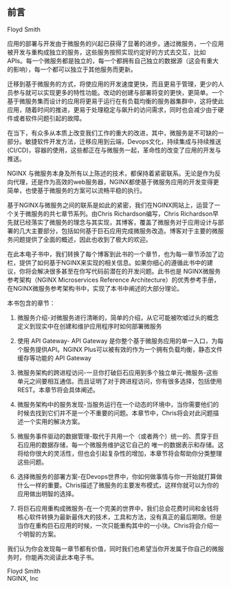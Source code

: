 ## 前言
Floyd Smith

应用的部署与开发由于微服务的兴起已获得了显著的进步。通过微服务，一个应用被开发与重构成独立的服务，这些服务按照实现约定好的方式去交互，比如APIs。每一个微服务都是独立的，每一个都拥有自己独立的数据源（这会有重大的影响），每一个都可以独立于其他服务而更新。

迁移到基于微服务的方式，将使应用的开发速度更快，而且更易于管理，更少的人员参与就可以实现更多的特性功能。改动的创建与部署将变的更快，更简单。一个基于微服务集而设计的应用将更易于运行在有负载均衡的服务器集群中，这将使此应用，随着时间的推进，更易于处理稳定与飙升的访问需求，同时也会减少由于硬件或者软件问题引起的故障。

在当下，有众多从本质上改变我们工作的重大的改进，其中，微服务是不可缺的一部分。敏捷软件开发方法，迁移应用到云端，Devops文化，持续集成与持续推送(CI/CD)，容器的使用，这些都正在与微服务一起，革命性的改变了应用的开发与推送。

NGINX 与微服务本身及所有以上陈述的技术，都保持着紧密联系。无论是作为反向代理，还是作为高效的web服务器，NGINX都使基于微服务应用的开发变得更简单，也使基于微服务的方案可以流畅平稳的执行。

基于NGINX与微服务之间的联系是如此的紧密，我们在NGINX网站上，运营了一个关于微服务的共七章节系列。由Chris Richardson编写，Chris Richardson早先就已经落实了微服务的理念与其实现，其博客，覆盖了微服务对于应用设计与部署的几大主要部分，包括如何基于巨石应用完成微服务改造。博客对于主要的微服务问题提供了全面的概述，因此也收到了极大的欢迎。

在此本电子书中，我们转换了每个博客到此书的一个章节，也为每一章节添加了边栏，提供了如何基于NGINX来实现的相关信息。如果你细心的遵循此书中的建议，你将会解决很多甚至在你写代码前潜在的开发问题。此书也是 NGINX微服务参考架构（NGINX Microservices Reference Architecture）的优秀参考手册，在NGINX微服务参考架构书中，实现了本书中阐述的大部分理论。

本书包含的章节：
1. 微服务介绍-对微服务进行清晰的，简单的介绍，从它可能被吹嘘过头的概念定义到现实中在创建和维护应用程序时如何部署微服务

2. 使用 API Gateway- API Gateway 是你整个基于微服务应用的单一入口，为每个服务提供API。NGINX Plus可以被有效的作为一个拥有负载均衡，静态文件缓存等功能的 API Gateway

3. 微服务架构的跨进程访问-一旦你打破巨石应用到多个独立单元-微服务-这些单元之间要相互通信。而且证明了对于跨进程访问，你有很多选择，包括使用REST。本章节将会具体阐述。

4. 微服务架构中的服务发现-当服务运行在一个动态的环境中，当你需要他们的时候去找到它们并不是一个不重要的问题。本章节中，Chris将会对此问题描述一个实用的解决方案。

5. 微服务事件驱动的数据管理-取代于共用一个（或者两个）统一的、贯穿于巨石应用的数据存储，每一个微服务维护这它自己的 唯一的数据表示和存储。这将给你很大的灵活性，但也会引起复杂性的增加，本章节将会帮助你分类整理这些问题。

6. 选择微服务的部署方案-在Devops世界中，你如何做事情与你一开始就打算做什么一样的重要。Chris描述了微服务的主要发布模式，这样你就可以为你的应用做出明智的选择。

7. 将巨石应用重构成微服务-在一个完美的世界中，我们总会花费时间和金钱将核心软件转换为最新最伟大的技术，工具和方法，没有真正的最后期限。但是当你在重构巨石应用的时候，一次只能重构其中的一小块。Chris将会介绍一个明智的方案。

我们认为你会发现每一章节都有价值，同时我们也希望当你开发属于你自己的微服务时，你能再次阅读此本电子书。


Floyd Smith  
NGINX, Inc
